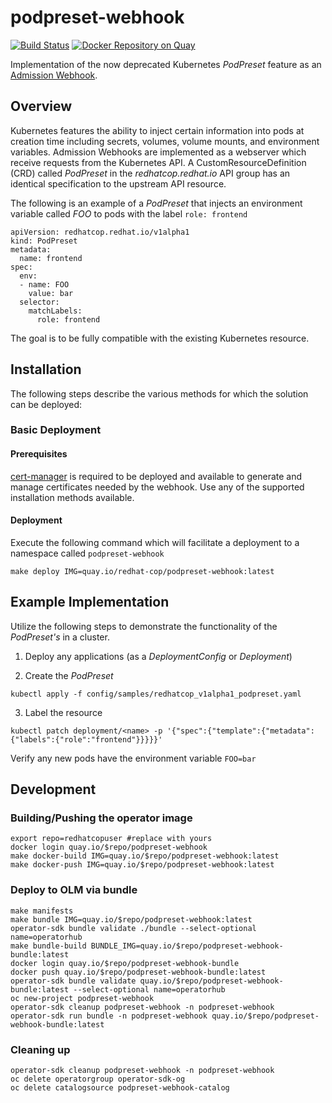 # podpreset-webhook

[![Build Status](https://github.com/WizardTales/podpreset-webhook-ng/workflows/push/badge.svg?branch=master)](https://github.com/redhat-cop/podpreset-webhook/actions?workflow=push) [![Docker Repository on Quay](https://quay.io/repository/redhat-cop/podpreset-webhook/status "Docker Repository on Quay")](https://quay.io/repository/redhat-cop/podpreset-webhook)

Implementation of the now deprecated Kubernetes _PodPreset_ feature as an [Admission Webhook](https://kubernetes.io/docs/reference/access-authn-authz/extensible-admission-controllers/).

## Overview

Kubernetes features the ability to inject certain information into pods at creation time including secrets, volumes, volume mounts, and environment variables. Admission Webhooks are implemented as a webserver which receive requests from the Kubernetes API. A CustomResourceDefinition (CRD) called _PodPreset_ in the _redhatcop.redhat.io_ API group has an identical specification to the upstream API resource.

The following is an example of a _PodPreset_ that injects an environment variable called _FOO_ to pods with the label `role: frontend`

```
apiVersion: redhatcop.redhat.io/v1alpha1
kind: PodPreset
metadata:
  name: frontend
spec:
  env:
  - name: FOO
    value: bar
  selector:
    matchLabels:
      role: frontend
```

The goal is to be fully compatible with the existing Kubernetes resource.

## Installation

The following steps describe the various methods for which the solution can be deployed:

### Basic Deployment

#### Prerequisites

[cert-manager](https://cert-manager.io/docs) is required to be deployed and available to generate and manage certificates needed by the webhook. Use any of the supported installation methods available.

#### Deployment

Execute the following command which will facilitate a deployment to a namespace called `podpreset-webhook`

```shell
make deploy IMG=quay.io/redhat-cop/podpreset-webhook:latest
```
## Example Implementation

Utilize the following steps to demonstrate the functionality of the _PodPreset's_ in a cluster.

1. Deploy any applications (as a _DeploymentConfig_ or _Deployment_)

2. Create the _PodPreset_

```
kubectl apply -f config/samples/redhatcop_v1alpha1_podpreset.yaml
```

3. Label the resource

```
kubectl patch deployment/<name> -p '{"spec":{"template":{"metadata":{"labels":{"role":"frontend"}}}}}'
```

Verify any new pods have the environment variable `FOO=bar`

## Development

### Building/Pushing the operator image

```shell
export repo=redhatcopuser #replace with yours
docker login quay.io/$repo/podpreset-webhook
make docker-build IMG=quay.io/$repo/podpreset-webhook:latest
make docker-push IMG=quay.io/$repo/podpreset-webhook:latest
```

### Deploy to OLM via bundle

```shell
make manifests
make bundle IMG=quay.io/$repo/podpreset-webhook:latest
operator-sdk bundle validate ./bundle --select-optional name=operatorhub
make bundle-build BUNDLE_IMG=quay.io/$repo/podpreset-webhook-bundle:latest
docker login quay.io/$repo/podpreset-webhook-bundle
docker push quay.io/$repo/podpreset-webhook-bundle:latest
operator-sdk bundle validate quay.io/$repo/podpreset-webhook-bundle:latest --select-optional name=operatorhub
oc new-project podpreset-webhook
operator-sdk cleanup podpreset-webhook -n podpreset-webhook
operator-sdk run bundle -n podpreset-webhook quay.io/$repo/podpreset-webhook-bundle:latest
```
### Cleaning up

```shell
operator-sdk cleanup podpreset-webhook -n podpreset-webhook
oc delete operatorgroup operator-sdk-og
oc delete catalogsource podpreset-webhook-catalog
```